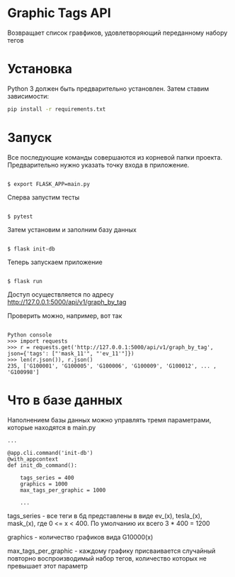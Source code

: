 # Graphic Tags API

Возвращает список гравфиков, удовлетворяющий переданному набору тегов

# Установка

Python 3 должен быть предварительно установлен. Затем ставим зависимости:

```bash
pip install -r requirements.txt
```

# Запуск

Все последующие команды совершаются из корневой папки проекта. Предварительно нужно указать точку входа в приложение.
```#!bash

$ export FLASK_APP=main.py

```

Сперва запустим тесты

```#!bash

$ pytest

```
Затем установим и заполним базу данных

```#!bash

$ flask init-db

```

Теперь запускаем приложение

```#!bash

$ flask run

```

Доступ осуществляется по адресу http://127.0.0.1:5000/api/v1/graph_by_tag

Проверить можно, например, вот так

```#!bash

Python console
>>> import requests
>>> r = requests.get('http://127.0.0.1:5000/api/v1/graph_by_tag', json={'tags': ["'mask_11'", "'ev_11'"]})
>>> len(r.json()), r.json()
235, ['G100001', 'G100005', 'G100006', 'G100009', 'G100012', ... , 'G100998']

```

# Что в базе данных

Наполнением базы данных можно управлять тремя параметрами, которые находятся в main.py

```#!bash
...

@app.cli.command('init-db')
@with_appcontext
def init_db_command():

    tags_series = 400
    graphics = 1000
    max_tags_per_graphic = 1000
    
    ...

```
tags_series - все теги в бд представлены в виде ev_(x), tesla_(x), mask_(x), где 0 <= x < 400. По умолчанию их всего 3 * 400 = 1200

graphics - количество графиков вида G10000(x)

max_tags_per_graphic - каждому графику присваивается случайный повторно воспроизводимый набор тегов, количество которых не превышает этот параметр
